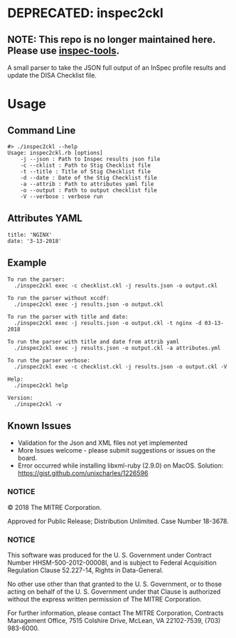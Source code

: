 # DEPRECATED: inspec2ckl  

## NOTE: This repo is **no longer maintained** here. Please use [inspec-tools](https://github.com/mitre/inspec/inspec-tools).

A small parser to take the JSON full output of an InSpec profile results and update the DISA Checklist file.

# Usage  

## Command Line
```
#> ./inspec2ckl --help
Usage: inspec2ckl.rb [options]
    -j --json : Path to Inspec results json file
    -c --cklist : Path to Stig Checklist file
    -t --title : Title of Stig Checklist file
    -d --date : Date of the Stig Checklist file
    -a --attrib : Path to attributes yaml file
    -o --output : Path to output checklist file
    -V --verbose : verbose run

```


## Attributes YAML 
```
title: 'NGINX'
date: '3-13-2018'
```

## Example
```
To run the parser:
  ./inspec2ckl exec -c checklist.ckl -j results.json -o output.ckl

To run the parser without xccdf:
  ./inspec2ckl exec -j results.json -o output.ckl

To run the parser with title and date:
  ./inspec2ckl exec -j results.json -o output.ckl -t nginx -d 03-13-2018

To run the parser with title and date from attrib yaml
  ./inspec2ckl exec -j results.json -o output.ckl -a attributes.yml

To run the parser verbose:
  ./inspec2ckl exec -c checklist.ckl -j results.json -o output.ckl -V

Help:
  ./inspec2ckl help

Version:
  ./inspec2ckl -v
```
## Known Issues  

- Validation for the Json and XML files not yet implemented
- More Issues welcome - please submit suggestions or issues on the board.
- Error occurred while installing libxml-ruby (2.9.0) on MacOS.
  Solution: https://gist.github.com/unixcharles/1226596
  
### NOTICE 

© 2018 The MITRE Corporation.

Approved for Public Release; Distribution Unlimited. Case Number 18-3678.  

### NOTICE

This software was produced for the U. S. Government under Contract Number HHSM-500-2012-00008I, and is subject to Federal Acquisition Regulation Clause 52.227-14, Rights in Data-General.  

No other use other than that granted to the U. S. Government, or to those acting on behalf of the U. S. Government under that Clause is authorized without the express written permission of The MITRE Corporation. 

For further information, please contact The MITRE Corporation, Contracts Management Office, 7515 Colshire Drive, McLean, VA  22102-7539, (703) 983-6000.  
